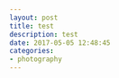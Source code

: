 ```yaml
---
layout: post
title: test
description: test
date: 2017-05-05 12:48:45
categories:
- photography
---
```

